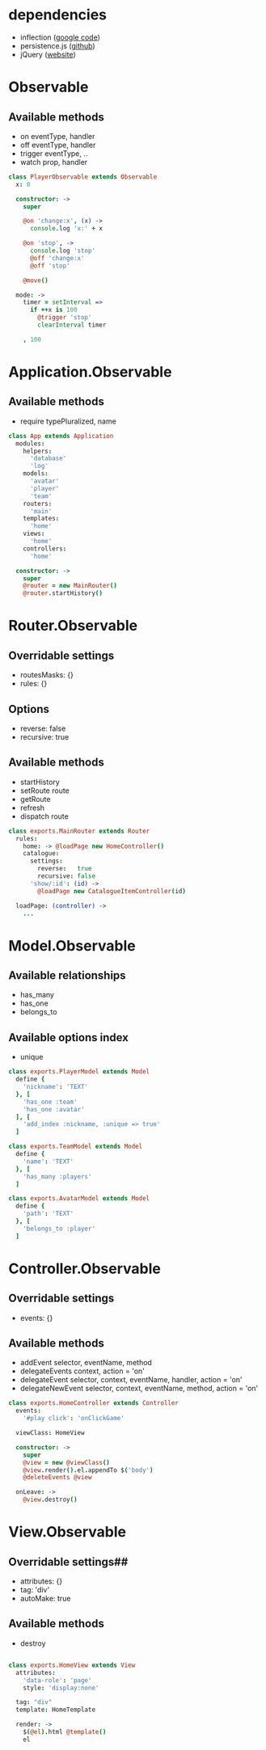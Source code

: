 # dependencies #

* inflection ([google code](http://code.google.com/p/inflection-js/]))
* persistence.js ([github](https://github.com/zefhemel/persistencejs]))
* jQuery ([website](http://jquery.com/]))

# Observable #

## Available methods ##
* on eventType, handler
* off eventType, handler
* trigger eventType, ..
* watch prop, handler

```coffeescript
class PlayerObservable extends Observable
  x: 0

  constructor: ->
    super

    @on 'change:x', (x) ->
      console.log 'x:' + x

    @on 'stop', ->
      console.log 'stop'
      @off 'change:x'
      @off 'stop'

    @move()

  mode: ->
    timer = setInterval =>
      if ++x is 100
        @trigger 'stop'
        clearInterval timer

    , 100

```

# Application.Observable #

## Available methods ##
* require typePluralized, name

```coffeescript
class App extends Application
  modules:
    helpers:
      'database'
      'log'
    models:
      'avatar'
      'player'
      'team'
    routers:
      'main'
    templates:
      'home'
    views:
      'home'
    controllers:
      'home'

  constructor: ->
    super
    @router = new MainRouter()
    @router.startHistory()

```

# Router.Observable #

## Overridable settings ##
* routesMasks: {}
* rules: {}

## Options ##
* reverse: false
* recursive: true

## Available methods ##
* startHistory
* setRoute route
* getRoute
* refresh
* dispatch route

```coffeescript
class exports.MainRouter extends Router
  rules:
    home: -> @loadPage new HomeController()
    catalogue:
      settings:
        reverse:   true
        recursive: false
      'show/:id': (id) ->
        @loadPage new CatalogueItemController(id)

  loadPage: (controller) ->
    ...
```

# Model.Observable #

## Available relationships ##
* has_many
* has_one
* belongs_to

## Available options index ##
* unique

```coffeescript
class exports.PlayerModel extends Model
  define {
    'nickname': 'TEXT'
  }, [
    'has_one :team'
    'has_one :avatar'
  ], [
    'add_index :nickname, :unique => true'
  ]

class exports.TeamModel extends Model
  define {
    'name': 'TEXT'
  }, [
    'has_many :players'
  ]

class exports.AvatarModel extends Model
  define {
    'path': 'TEXT'
  }, [
    'belongs_to :player'
  ]
```

# Controller.Observable #

## Overridable settings ##
* events: {}

## Available methods ##
* addEvent selector, eventName, method
* delegateEvents context, action = 'on'
* delegateEvent selector, context, eventName, handler, action = 'on'
* delegateNewEvent selector, context, eventName, method, action = 'on'

```coffeescript
class exports.HomeController extends Controller
  events:
    '#play click': 'onClickGame'

  viewClass: HomeView

  constructor: ->
    super
    @view = new @viewClass()
    @view.render().el.appendTo $('body')
    @deleteEvents @view

  onLeave: ->
    @view.destroy()
```

# View.Observable #

## Overridable settings##
* attributes: {}
* tag: 'div'
* autoMake: true

## Available methods ##
* destroy

```coffeescript

class exports.HomeView extends View
  attributes:
    'data-role': 'page'
    style: 'display:none'

  tag: "div"
  template: HomeTemplate

  render: ->
    $(@el).html @template()
    el

```

